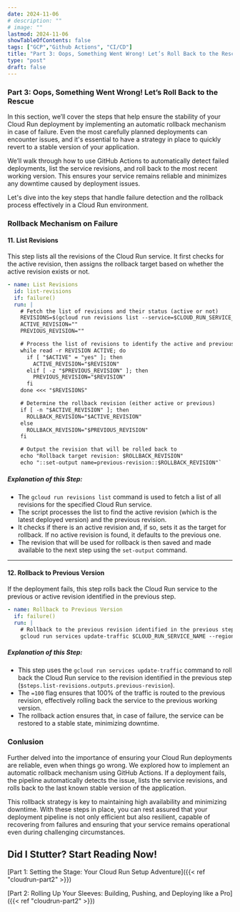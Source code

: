 ```yaml
---
date: 2024-11-06
# description: ""
# image: ""
lastmod: 2024-11-06
showTableOfContents: false
tags: ["GCP","Github Actions", "CI/CD"]
title: "Part 3: Oops, Something Went Wrong! Let’s Roll Back to the Rescue "
type: "post"
draft: false
---
```


### Part 3: Oops, Something Went Wrong! Let’s Roll Back to the Rescue

In this section, we’ll cover the steps that help ensure the stability of your Cloud Run deployment by implementing an automatic rollback mechanism in case of failure. Even the most carefully planned deployments can encounter issues, and it's essential to have a strategy in place to quickly revert to a stable version of your application.

We’ll walk through how to use GitHub Actions to automatically detect failed deployments, list the service revisions, and roll back to the most recent working version. This ensures your service remains reliable and minimizes any downtime caused by deployment issues.

Let's dive into the key steps that handle failure detection and the rollback process effectively in a Cloud Run environment.

### **Rollback Mechanism on Failure**

#### 11. **List Revisions**

This step lists all the revisions of the Cloud Run service. It first checks for the active revision, then assigns the rollback target based on whether the active revision exists or not.

```yaml
- name: List Revisions
  id: list-revisions
  if: failure()
  run: |
    # Fetch the list of revisions and their status (active or not)
    REVISIONS=$(gcloud run revisions list --service=$CLOUD_RUN_SERVICE_NAME --region=$ARTIFACT_REGION --format="value(REVISION,ACTIVE)") 
    ACTIVE_REVISION=""
    PREVIOUS_REVISION=""

    # Process the list of revisions to identify the active and previous revision
    while read -r REVISION ACTIVE; do
      if [ "$ACTIVE" = "yes" ]; then
        ACTIVE_REVISION="$REVISION"
      elif [ -z "$PREVIOUS_REVISION" ]; then
        PREVIOUS_REVISION="$REVISION"
      fi
    done <<< "$REVISIONS"

    # Determine the rollback revision (either active or previous)
    if [ -n "$ACTIVE_REVISION" ]; then
      ROLLBACK_REVISION="$ACTIVE_REVISION"
    else
      ROLLBACK_REVISION="$PREVIOUS_REVISION"
    fi

    # Output the revision that will be rolled back to
    echo "Rollback target revision: $ROLLBACK_REVISION"
    echo "::set-output name=previous-revision::$ROLLBACK_REVISION"` 
```

##### **Explanation of this Step:**

-   The `gcloud run revisions list` command is used to fetch a list of all revisions for the specified Cloud Run service.
-   The script processes the list to find the active revision (which is the latest deployed version) and the previous revision.
-   It checks if there is an active revision and, if so, sets it as the target for rollback. If no active revision is found, it defaults to the previous one.
-   The revision that will be used for rollback is then saved and made available to the next step using the `set-output` command.

----------

#### 12. **Rollback to Previous Version**

If the deployment fails, this step rolls back the Cloud Run service to the previous or active revision identified in the previous step.

```yaml
- name: Rollback to Previous Version
  if: failure()
  run: |
    # Rollback to the previous revision identified in the previous step
    gcloud run services update-traffic $CLOUD_RUN_SERVICE_NAME --region=$ARTIFACT_REGION --to-revisions ${{ steps.list-revisions.outputs.previous-revision }}=100` 
```

##### **Explanation of this Step:**

-   This step uses the `gcloud run services update-traffic` command to roll back the Cloud Run service to the revision identified in the previous step (`$steps.list-revisions.outputs.previous-revision`).
-   The `=100` flag ensures that 100% of the traffic is routed to the previous revision, effectively rolling back the service to the previous working version.
-   The rollback action ensures that, in case of failure, the service can be restored to a stable state, minimizing downtime.

### Conlusion

Further delved into the importance of ensuring your Cloud Run deployments are reliable, even when things go wrong. We explored how to implement an automatic rollback mechanism using GitHub Actions. If a deployment fails, the pipeline automatically detects the issue, lists the service revisions, and rolls back to the last known stable version of the application.

This rollback strategy is key to maintaining high availability and minimizing downtime. With these steps in place, you can rest assured that your deployment pipeline is not only efficient but also resilient, capable of recovering from failures and ensuring that your service remains operational even during challenging circumstances.

## Did I Stutter? Start Reading Now!

[Part 1: Setting the Stage: Your Cloud Run Setup Adventure]({{< ref "cloudrun-part2" >}})

[Part 2: Rolling Up Your Sleeves: Building, Pushing, and Deploying like a Pro]({{< ref "cloudrun-part2" >}})